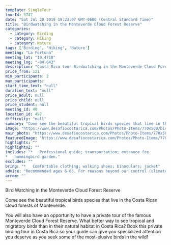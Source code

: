 ```yaml
---
template: SingleTour
tourId: 5747
date: "Sat Jul 20 2019 19:23:07 GMT-0600 (Central Standard Time)"
title: "Birdwatching in the Monteverde Cloud Forest Reserve"
categories: 
  - category: Birding
  - category: Hiking
  - category: Nature
tags: ['Birding', 'Hiking', 'Nature']
meeting: "La Fortuna"
meeting_lat: "10.4718"
meeting_lng: "-84.643"
description: "Costa Rica tour Birdwatching in the Monteverde Cloud Forest Reserve, id 5747"
price_from: 121
min_participants: 2
max_participants: 
start_time_text: "null"
duration_text: "null"
price_adult: null
price_child: null
price_student: null
meeting_id: 40
location_id: 497
difficulty: "null"
summary: "Come see the beautiful tropical birds species that live in the Costa Rican cloudforest. You will also have an opportunity to have a private tour of the famous Monteverde Reserve. What better way to see tropical birds than in their natural habitat?"
image: "https://www.desafiocostarica.com/Photos/Photo-Items/770x500/bird-watching-monteverde-cloud-forest-reserve--1421438127.jpg"
main_photo: "https://www.desafiocostarica.com/Photos/Photo-Items/770x500/bird-watching-monteverde-cloud-forest-reserve--1421438127.jpg"
featuredImage: "https://www.desafiocostarica.com/Photos/Photo-Items/770x500/bird-watching-monteverde-cloud-forest-reserve--1421438127.jpg"
highlights: ""
highlights2: ""
includes: "*   Professional guide; transportation; entrance fee
*   hummingbird garden."
excludes: ""
bring: "*   Comfortable clothing; walking shoes; binoculars; jacket"
advice: "Recommended ages 6-85. For reasons beyond our control (climate, river levels, etc.), we may change to a more-suitable tour with an equal or similar adventure-appeal or offer other tour options so you don't miss out on a fun day in Costa Rica. We reserve the right to cancel a trip due to unfavorable conditions & will only run a tour according to our policies. Full refund is given if (on rare occasion) no tour is run. This adventure involves some inherent risk and physical exertion, so you must be in good physical conditions!"
accom: ""
---
```

Bird Watching in the Monteverde Cloud Forest Reserve

Come see the beautiful tropical birds species that live in the Costa Rican cloud forests of Monteverde.

You will also have an opportunity to have a private tour of the famous Monteverde Cloud Forest Reserve. What better way to see tropical and migratory birds than in their natural habitat in Costa Rica? Book this private birding tour in Costa Rica so your guide can give you specialized attention you deserve as you seek some of the most-elusive birds in the wild!